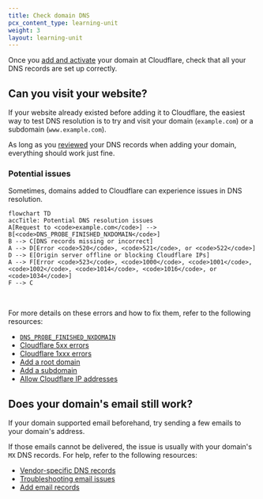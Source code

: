 ```yaml
---
title: Check domain DNS
pcx_content_type: learning-unit
weight: 3
layout: learning-unit
---
```


Once you [add and activate](/learning-paths/modules/get-started/onboarding/add-and-activate/) your domain at Cloudflare, check that all your DNS records are set up correctly.

## Can you visit your website?

If your website already existed before adding it to Cloudflare, the easiest way to test DNS resolution is to try and visit your domain (`example.com`) or a subdomain (`www.example.com`).

As long as you [reviewed](/dns/zone-setups/full-setup/setup/#review-dns-records) your DNS records when adding your domain, everything should work just fine.

### Potential issues

Sometimes, domains added to Cloudflare can experience issues in DNS resolution.

```mermaid
flowchart TD
accTitle: Potential DNS resolution issues
A[Request to <code>example.com</code>] --> B[<code>DNS_PROBE_FINISHED_NXDOMAIN</code>]
B --> C[DNS records missing or incorrect]
A --> D[Error <code>520</code>, <code>521</code>, or <code>522</code>]
D --> E[Origin server offline or blocking Cloudflare IPs]
A --> F[Error <code>523</code>, <code>1000</code>, <code>1001</code>, <code>1002</code>, <code>1014</code>, <code>1016</code>, or <code>1034</code>]
F --> C
```
<br/>

For more details on these errors and how to fix them, refer to the following resources:

- [`DNS_PROBE_FINISHED_NXDOMAIN`](/dns/zone-setups/troubleshooting/dns-probe-finished-nxdomain/)
- [Cloudflare 5xx errors](/support/troubleshooting/cloudflare-errors/troubleshooting-cloudflare-5xx-errors/)
- [Cloudflare 1xxx errors](/support/troubleshooting/cloudflare-errors/troubleshooting-cloudflare-1xxx-errors/)
- [Add a root domain](/dns/manage-dns-records/how-to/create-root-domain/)
- [Add a subdomain](/dns/manage-dns-records/how-to/create-subdomain/)
- [Allow Cloudflare IP addresses](/fundamentals/get-started/setup/allow-cloudflare-ip-addresses/)

## Does your domain's email still work?

If your domain supported email beforehand, try sending a few emails to your domain's address.

If those emails cannot be delivered, the issue is usually with your domain's `MX` DNS records. For help, refer to the following resources:

- [Vendor-specific DNS records](/dns/manage-dns-records/reference/vendor-specific-records/)
- [Troubleshooting email issues](/dns/troubleshooting/email-issues/)
- [Add email records](/dns/manage-dns-records/how-to/email-records/)